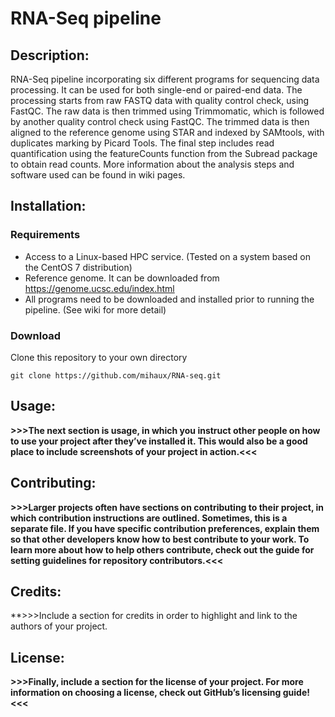 # RNA-Seq pipeline

## Description: 
RNA-Seq pipeline incorporating six different programs for sequencing data processing. It can be used for both single-end or paired-end data. The processing starts from raw FASTQ data with quality control check, using FastQC. The raw data is then trimmed using Trimmomatic, which is followed by another quality control check using FastQC. The trimmed data is then aligned to the reference genome using STAR and indexed by SAMtools, with duplicates marking by Picard Tools. The final step includes read quantification using the featureCounts function from the Subread package to obtain read counts. More information about the analysis steps and software used can be found in wiki pages.

## Installation: 

### Requirements

- Access to a Linux-based HPC service. (Tested on a system based on the CentOS 7 distribution)
- Reference genome. It can be downloaded from https://genome.ucsc.edu/index.html
- All programs need to be downloaded and installed prior to running the pipeline. (See wiki for more detail)

### Download

Clone this repository to your own directory

```
git clone https://github.com/mihaux/RNA-seq.git
```

## Usage: 

**>>>The next section is usage, in which you instruct other people on how to use your project after they’ve installed it. This would also be a good place to include screenshots of your project in action.<<<**

## Contributing: 

**>>>Larger projects often have sections on contributing to their project, in which contribution instructions are outlined. Sometimes, this is a separate file. If you have specific contribution preferences, explain them so that other developers know how to best contribute to your work. To learn more about how to help others contribute, check out the guide for setting guidelines for repository contributors.<<<**

## Credits:

**>>>Include a section for credits in order to highlight and link to the authors of your project.

## License: 

**>>>Finally, include a section for the license of your project. For more information on choosing a license, check out GitHub’s licensing guide!<<<**
